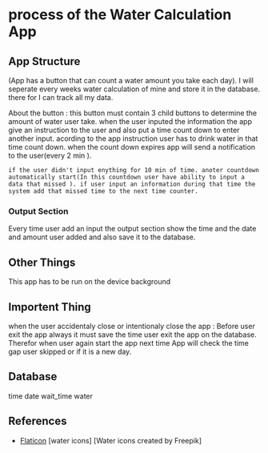 # process of the Water Calculation App

## App Structure

(App has a button that can count a water amount you take each day). I will seperate every weeks water calculation of mine and store it in the database. there for I can track all my data.

About the button : this button must contain 3 child buttons to determine the amount of water  user take. when the user inputed the information the app give an instruction to the user and also put a time count down to enter another input. acording to the app instruction user has to drink water in that time count down. when the count down expires app will send a notification to the user(every 2 min ).

    if the user didn't input enything for 10 min of time. anoter countdown automatically start(In this countdown user have ability to input a data that missed ). if user input an information during that time the system add that missed time to the next time counter.
    

### Output Section 

Every time user add an input the output section show the time and the date and amount user added and also save it to the database.

## Other Things 

This app has to be run on the device background 

## Importent Thing

when the user accidentaly close or intentionaly close the app : Before user exit the app always it must save the time user exit the app on the database. Therefor when user again start the app next time App will check the time gap user skipped or if it is a new day.

## Database 

time 
date 
wait_time
water

## References 
- [Flaticon](https://www.flaticon.com/free-icons/water) [water icons] [Water icons created by Freepik]